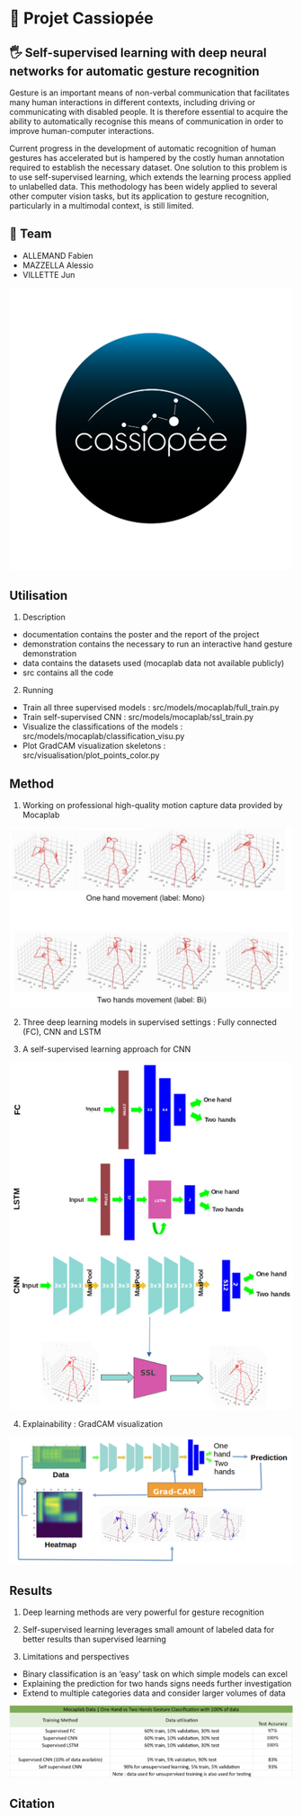 # 🌌 Projet Cassiopée

## 🖐 Self-supervised learning with deep neural networks for automatic gesture recognition
Gesture is an important means of non-verbal communication that facilitates many human interactions in different contexts, including driving or communicating with disabled people. It is therefore essential to acquire the ability to automatically recognise this means of communication in order to improve human-computer interactions.

Current progress in the development of automatic recognition of human gestures has accelerated but is hampered by the costly human annotation required to establish the necessary dataset. One solution to this problem is to use self-supervised learning, which extends the learning process applied to unlabelled data. This methodology has been widely applied to several other computer vision tasks, but its application to gesture recognition, particularly in a multimodal context, is still limited.

## 👥 Team
- ALLEMAND Fabien
- MAZZELLA Alessio
- VILLETTE Jun

![](img/cassiopee_1.png)

## Utilisation

1. Description
- documentation contains the poster and the report of the project
- demonstration contains the necessary to run an interactive hand gesture demonstration
- data contains the datasets used (mocaplab data not available publicly)
- src contains all the code

2. Running
- Train all three supervised models : src/models/mocaplab/full_train.py
- Train self-supervised CNN : src/models/mocaplab/ssl_train.py
- Visualize the classifications of the models : src/models/mocaplab/classification_visu.py
- Plot GradCAM visualization skeletons : src/visualisation/plot_points_color.py

## Method

1. Working on professional high-quality motion capture data provided by Mocaplab

![](img/skeletons.png)

2. Three deep learning models in supervised settings : Fully connected (FC), CNN and LSTM

3. A self-supervised learning approach for CNN

![](img/models_architecture.jpeg)

4. Explainability : GradCAM visualization

![](img/gradcam.png)

## Results

1. Deep learning methods are very powerful for gesture recognition

2. Self-supervised learning leverages small amount of labeled data for better results than supervised learning

3. Limitations and perspectives
- Binary classification is an ‘easy’ task on which simple models can excel 
- Explaining the prediction for two hands signs needs further investigation  
- Extend to multiple categories data and consider larger volumes of data

![](img/results_tab.png)

## Citation
